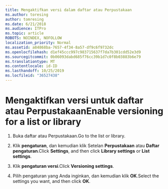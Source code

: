 ```yaml
---
title: Mengaktifkan versi dalam daftar atau Perpustakaan
ms.author: toresing
author: tomresing
ms.date: 6/21/2018
ms.audience: ITPro
ms.topic: article
ROBOTS: NOINDEX, NOFOLLOW
localization_priority: Normal
ms.assetid: a84868ba-7657-4f34-8a57-df9c6f9732dc
ms.openlocfilehash: d1ef45ccc997c983715637f7da7b301cdd52e3d9
ms.sourcegitcommit: 0b06093dabd685f76cc39b1d7c0f8b03883b6e79
ms.translationtype: MT
ms.contentlocale: id-ID
ms.lasthandoff: 10/25/2019
ms.locfileid: "36527438"
---
```

# <a name="enable-versioning-for-a-list-or-library"></a><span data-ttu-id="ace23-102">Mengaktifkan versi untuk daftar atau Perpustakaan</span><span class="sxs-lookup"><span data-stu-id="ace23-102">Enable versioning for a list or library</span></span>

1. <span data-ttu-id="ace23-103">Buka daftar atau Perpustakaan.</span><span class="sxs-lookup"><span data-stu-id="ace23-103">Go to the list or library.</span></span>
    
2. <span data-ttu-id="ace23-104">Klik **pengaturan**, dan kemudian klik Setelan **Perpustakaan** atau **Daftar pengaturan**.</span><span class="sxs-lookup"><span data-stu-id="ace23-104">Click **Settings**, and then click **Library settings** or **List settings**.</span></span>
    
3. <span data-ttu-id="ace23-105">Klik **pengaturan versi**.</span><span class="sxs-lookup"><span data-stu-id="ace23-105">Click **Versioning settings**.</span></span>
    
4. <span data-ttu-id="ace23-106">Pilih pengaturan yang Anda inginkan, dan kemudian klik **OK**.</span><span class="sxs-lookup"><span data-stu-id="ace23-106">Select the settings you want, and then click **OK**.</span></span>
    

